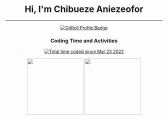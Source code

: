 <div align="center">

# Hi, I'm Chibueze Aniezeofor

<hr>

<a href="https://gitroll.io/profile/uGeXJAZTu8nfw12opD99AJtGKmkC3" target="_blank"><img src="https://gitroll.io/api/badges/profiles/v1/uGeXJAZTu8nfw12opD99AJtGKmkC3?refresh=1" alt="GitRoll Profile Badge"/></a>

### Coding Time and Activities 
<a href="https://wakatime.com/@3ab5e86a-11c8-4d0f-8e6f-f5fe5ef0fa4c"><img src="https://wakatime.com/badge/user/3ab5e86a-11c8-4d0f-8e6f-f5fe5ef0fa4c.svg" alt="Total time coded since Mar 23 2022" /></a>

</div>

<div align="center">
  <img height="180em" src="https://github-readme-stats.vercel.app/api/top-langs/?username=codad5&layout=compact&hide=css,html&langs_count=8" />
  <img height="180em" src="https://github-readme-stats.vercel.app/api/wakatime?username=codad5&layout=compact&hide=css,HTML,other&langs_count=8" />
</div>


